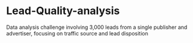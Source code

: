 # Lead-Quality-analysis
Data analysis challenge involving 3,000 leads from a single publisher and advertiser, focusing on traffic source and lead disposition
